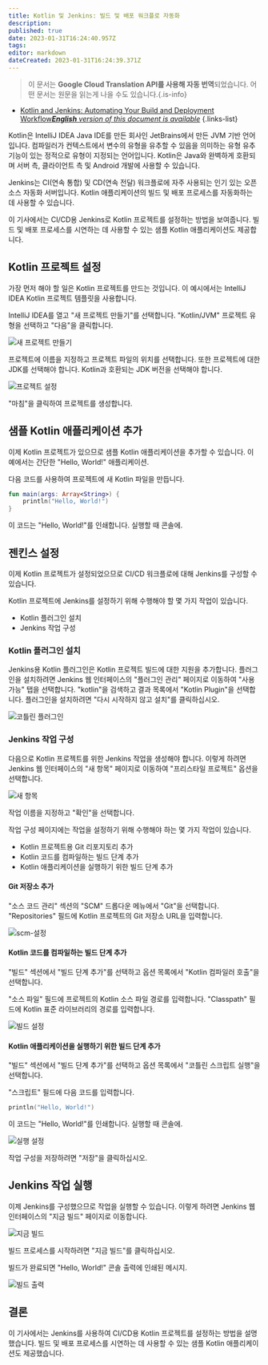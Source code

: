 ```yaml
---
title: Kotlin 및 Jenkins: 빌드 및 배포 워크플로 자동화
description: 
published: true
date: 2023-01-31T16:24:40.957Z
tags: 
editor: markdown
dateCreated: 2023-01-31T16:24:39.371Z
---
```


> 이 문서는 **Google Cloud Translation API를 사용해 자동 번역**되었습니다.
어떤 문서는 원문을 읽는게 나을 수도 있습니다.{.is-info}

- [Kotlin and Jenkins: Automating Your Build and Deployment Workflow***English** version of this document is available*](/en/Knowledge-base/Kotlin/kotlin-and-jenkins-automating-your-build-and-deployment-workflow)
{.links-list}




Kotlin은 IntelliJ IDEA Java IDE를 만든 회사인 JetBrains에서 만든 JVM 기반 언어입니다. 컴파일러가 컨텍스트에서 변수의 유형을 유추할 수 있음을 의미하는 유형 유추 기능이 있는 정적으로 유형이 지정되는 언어입니다. Kotlin은 Java와 완벽하게 호환되며 서버 측, 클라이언트 측 및 Android 개발에 사용할 수 있습니다.

Jenkins는 CI(연속 통합) 및 CD(연속 전달) 워크플로에 자주 사용되는 인기 있는 오픈 소스 자동화 서버입니다. Kotlin 애플리케이션의 빌드 및 배포 프로세스를 자동화하는 데 사용할 수 있습니다.

이 기사에서는 CI/CD용 Jenkins로 Kotlin 프로젝트를 설정하는 방법을 보여줍니다. 빌드 및 배포 프로세스를 시연하는 데 사용할 수 있는 샘플 Kotlin 애플리케이션도 제공합니다.

## Kotlin 프로젝트 설정

가장 먼저 해야 할 일은 Kotlin 프로젝트를 만드는 것입니다. 이 예시에서는 IntelliJ IDEA Kotlin 프로젝트 템플릿을 사용합니다.

IntelliJ IDEA를 열고 "새 프로젝트 만들기"를 선택합니다. "Kotlin/JVM" 프로젝트 유형을 선택하고 "다음"을 클릭합니다.

![새 프로젝트 만들기](https://i.imgur.com/EuYLb4z.png)

프로젝트에 이름을 지정하고 프로젝트 파일의 위치를 선택합니다. 또한 프로젝트에 대한 JDK를 선택해야 합니다. Kotlin과 호환되는 JDK 버전을 선택해야 합니다.

![프로젝트 설정](https://i.imgur.com/fvYg4UO.png)

"마침"을 클릭하여 프로젝트를 생성합니다.

## 샘플 Kotlin 애플리케이션 추가

이제 Kotlin 프로젝트가 있으므로 샘플 Kotlin 애플리케이션을 추가할 수 있습니다. 이 예에서는 간단한 "Hello, World!" 애플리케이션.

다음 코드를 사용하여 프로젝트에 새 Kotlin 파일을 만듭니다.

```kotlin
fun main(args: Array<String>) {
    println("Hello, World!")
}
```

이 코드는 "Hello, World!"를 인쇄합니다. 실행할 때 콘솔에.

## 젠킨스 설정

이제 Kotlin 프로젝트가 설정되었으므로 CI/CD 워크플로에 대해 Jenkins를 구성할 수 있습니다.

Kotlin 프로젝트에 Jenkins를 설정하기 위해 수행해야 할 몇 가지 작업이 있습니다.

- Kotlin 플러그인 설치
- Jenkins 작업 구성

### Kotlin 플러그인 설치

Jenkins용 Kotlin 플러그인은 Kotlin 프로젝트 빌드에 대한 지원을 추가합니다. 플러그인을 설치하려면 Jenkins 웹 인터페이스의 "플러그인 관리" 페이지로 이동하여 "사용 가능" 탭을 선택합니다. "kotlin"을 검색하고 결과 목록에서 "Kotlin Plugin"을 선택합니다. 플러그인을 설치하려면 "다시 시작하지 않고 설치"를 클릭하십시오.

![코틀린 플러그인](https://i.imgur.com/GtLbC5z.png)

### Jenkins 작업 구성

다음으로 Kotlin 프로젝트를 위한 Jenkins 작업을 생성해야 합니다. 이렇게 하려면 Jenkins 웹 인터페이스의 "새 항목" 페이지로 이동하여 "프리스타일 프로젝트" 옵션을 선택합니다.

![새 항목](https://i.imgur.com/SVxH7jy.png)

작업 이름을 지정하고 "확인"을 선택합니다.

작업 구성 페이지에는 작업을 설정하기 위해 수행해야 하는 몇 가지 작업이 있습니다.

- Kotlin 프로젝트용 Git 리포지토리 추가
- Kotlin 코드를 컴파일하는 빌드 단계 추가
- Kotlin 애플리케이션을 실행하기 위한 빌드 단계 추가

#### Git 저장소 추가

"소스 코드 관리" 섹션의 "SCM" 드롭다운 메뉴에서 "Git"을 선택합니다. "Repositories" 필드에 Kotlin 프로젝트의 Git 저장소 URL을 입력합니다.

![scm-설정](https://i.imgur.com/Vkzc0jA.png)

#### Kotlin 코드를 컴파일하는 빌드 단계 추가

"빌드" 섹션에서 "빌드 단계 추가"를 선택하고 옵션 목록에서 "Kotlin 컴파일러 호출"을 선택합니다.

"소스 파일" 필드에 프로젝트의 Kotlin 소스 파일 경로를 입력합니다. "Classpath" 필드에 Kotlin 표준 라이브러리의 경로를 입력합니다.

![빌드 설정](https://i.imgur.com/W0m7Ncu.png)

#### Kotlin 애플리케이션을 실행하기 위한 빌드 단계 추가

"빌드" 섹션에서 "빌드 단계 추가"를 선택하고 옵션 목록에서 "코틀린 스크립트 실행"을 선택합니다.

"스크립트" 필드에 다음 코드를 입력합니다.

```kotlin
println("Hello, World!")
```

이 코드는 "Hello, World!"를 인쇄합니다. 실행할 때 콘솔에.

![실행 설정](https://i.imgur.com/O0PFY0z.png)

작업 구성을 저장하려면 "저장"을 클릭하십시오.

## Jenkins 작업 실행

이제 Jenkins를 구성했으므로 작업을 실행할 수 있습니다. 이렇게 하려면 Jenkins 웹 인터페이스의 "지금 빌드" 페이지로 이동합니다.

![지금 빌드](https://i.imgur.com/pVk4U0N.png)

빌드 프로세스를 시작하려면 "지금 빌드"를 클릭하십시오.

빌드가 완료되면 "Hello, World!" 콘솔 출력에 인쇄된 메시지.

![빌드 출력](https://i.imgur.com/Vkzc0jA.png)

## 결론

이 기사에서는 Jenkins를 사용하여 CI/CD용 Kotlin 프로젝트를 설정하는 방법을 설명했습니다. 빌드 및 배포 프로세스를 시연하는 데 사용할 수 있는 샘플 Kotlin 애플리케이션도 제공했습니다.
